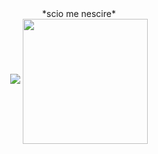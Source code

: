 
<!--
**ArmanGrewal007/ArmanGrewal007** is a ✨ _special_ ✨ repository because its `README.md` (this file) appears on your GitHub profile.

Here are some ideas to get you started:

- 🔭 I’m currently working on ...
- 🌱 I’m currently learning ...
- 👯 I’m looking to collaborate on ...
- 🤔 I’m looking for help with ...
- 💬 Ask me about ...
- 📫 How to reach me: ...
- 😄 Pronouns: ...
- ⚡ Fun fact: ...
-->

<!-- GITHUB STATS ARE NOT WORTHY OF SHOWING YET !!
<a href="https://github.com/armangrewal007/github-readme-stats">
  <img height=200 align="center" src="https://github-readme-stats.vercel.app/api?username=armangrewal007?&theme=github_dark_dimmed" />
</a> --> 
<div align="center">
  <div> *scio me nescire*  </div> 
  <img src="https://github.com/underscoreio/philosopher-emoji/blob/master/karl-popper.png">
  <a href="https://github.com/armangrewal007/convoychat">
    <img height=200 align="center" src="https://github-readme-stats.vercel.app/api/top-langs?username=armangrewal007&layout=compact&langs_count=10&card_width=320&theme=github_dark_dimmed" />
  </a>
</div>
